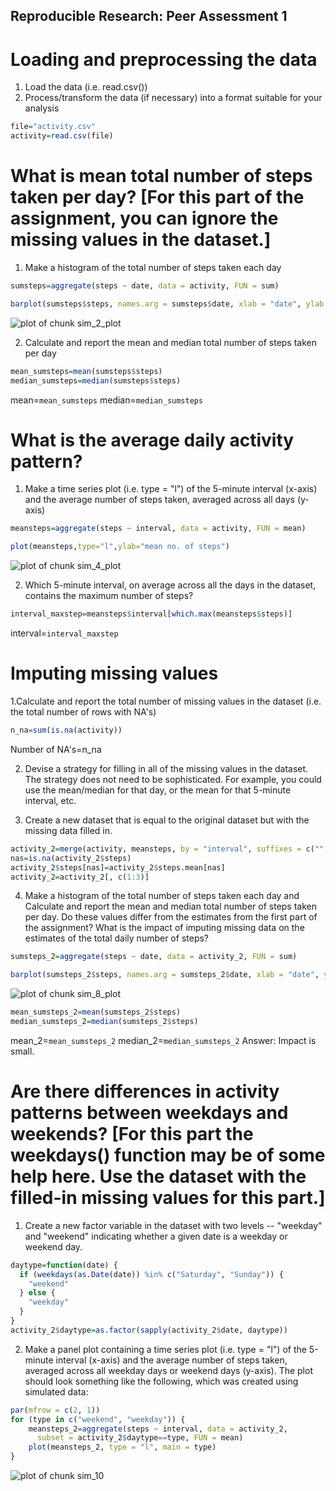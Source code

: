## Reproducible Research: Peer Assessment 1
 
# Loading and preprocessing the data

1. Load the data (i.e. read.csv())
2. Process/transform the data (if necessary) into a format suitable for your analysis


```r
file="activity.csv"
activity=read.csv(file)
```
# What is mean total number of steps taken per day? [For this part of the assignment, you can ignore the missing values in the dataset.]

1. Make a histogram of the total number of steps taken each day


```r
sumsteps=aggregate(steps ~ date, data = activity, FUN = sum)
```

```r
barplot(sumsteps$steps, names.arg = sumsteps$date, xlab = "date", ylab = "no. of steps")
```

![plot of chunk sim_2_plot](figure/sim_2_plot-1.png) 

2. Calculate and report the mean and median total number of steps taken per day


```r
mean_sumsteps=mean(sumsteps$steps)
median_sumsteps=median(sumsteps$steps)
```
mean=`mean_sumsteps`
median=`median_sumsteps`

# What is the average daily activity pattern?

1. Make a time series plot (i.e. type = "l") of the 5-minute interval (x-axis) and the average number of steps taken, averaged across all days (y-axis)


```r
meansteps=aggregate(steps ~ interval, data = activity, FUN = mean)
```

```r
plot(meansteps,type="l",ylab="mean no. of steps")
```

![plot of chunk sim_4_plot](figure/sim_4_plot-1.png) 

2. Which 5-minute interval, on average across all the days in the dataset, contains the maximum number of steps?


```r
interval_maxstep=meansteps$interval[which.max(meansteps$steps)]
```
interval=`interval_maxstep`

# Imputing missing values

1.Calculate and report the total number of missing values in the dataset (i.e. the total number of rows with NA's)


```r
n_na=sum(is.na(activity))
```
Number of NA's=n_na

2. Devise a strategy for filling in all of the missing values in the dataset. The strategy does not need to be sophisticated. For example, you could use the mean/median for that day, or the mean for that 5-minute interval, etc.

3. Create a new dataset that is equal to the original dataset but with the missing data filled in.


```r
activity_2=merge(activity, meansteps, by = "interval", suffixes = c("", ".mean"))
nas=is.na(activity_2$steps)
activity_2$steps[nas]=activity_2$steps.mean[nas]
activity_2=activity_2[, c(1:3)]
```

4. Make a histogram of the total number of steps taken each day and Calculate and report the mean and median total number of steps taken per day. Do these values differ from the estimates from the first part of the assignment? What is the impact of imputing missing data on the estimates of the total daily number of steps?


```r
sumsteps_2=aggregate(steps ~ date, data = activity_2, FUN = sum)
```

```r
barplot(sumsteps_2$steps, names.arg = sumsteps_2$date, xlab = "date", ylab = "no. of steps")
```

![plot of chunk sim_8_plot](figure/sim_8_plot-1.png) 

```r
mean_sumsteps_2=mean(sumsteps_2$steps)
median_sumsteps_2=median(sumsteps_2$steps)
```
mean_2=`mean_sumsteps_2`
median_2=`median_sumsteps_2`
Answer: Impact is small.

# Are there differences in activity patterns between weekdays and weekends? [For this part the weekdays() function may be of some help here. Use the dataset with the filled-in missing values for this part.]

1. Create a new factor variable in the dataset with two levels -- "weekday" and "weekend" indicating whether a given date is a weekday or weekend day.


```r
daytype=function(date) {
  if (weekdays(as.Date(date)) %in% c("Saturday", "Sunday")) {
    "weekend"
  } else {
    "weekday"
  }
}
activity_2$daytype=as.factor(sapply(activity_2$date, daytype))
```

2. Make a panel plot containing a time series plot (i.e. type = "l") of the 5-minute interval (x-axis) and the average number of steps taken, averaged across all weekday days or weekend days (y-axis). The plot should look something like the following, which was created using simulated data:


```r
par(mfrow = c(2, 1))
for (type in c("weekend", "weekday")) {
    meansteps_2=aggregate(steps ~ interval, data = activity_2, 
      subset = activity_2$daytype==type, FUN = mean)
    plot(meansteps_2, type = "l", main = type)
}
```

![plot of chunk sim_10](figure/sim_10-1.png) 

